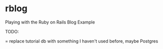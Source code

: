 rblog
=====

Playing with the Ruby on Rails Blog Example

TODO:

= replace tutorial db with something I haven't used before, maybe Postgres
